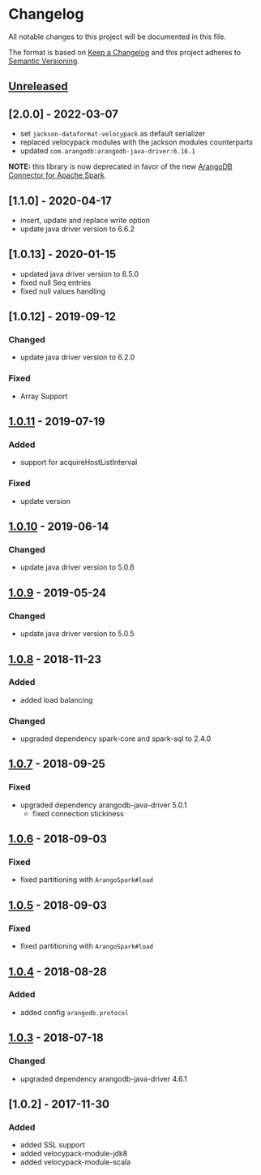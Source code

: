 # Changelog

All notable changes to this project will be documented in this file.

The format is based on [Keep a Changelog](http://keepachangelog.com/en/1.0.0/) and this project adheres to [Semantic Versioning](http://semver.org/spec/v2.0.0.html).

## [Unreleased]

## [2.0.0] - 2022-03-07

- set `jackson-dataformat-velocypack` as default serializer
- replaced velocypack modules with the jackson modules counterparts
- updated `com.arangodb:arangodb-java-driver:6.16.1`

**NOTE:** this library is now deprecated in favor of the new [ArangoDB Connector for Apache Spark](https://github.com/arangodb/arangodb-spark-datasource).

## [1.1.0] - 2020-04-17

- insert, update and replace write option
- update java driver version to 6.6.2

## [1.0.13] - 2020-01-15

- updated java driver version to 6.5.0
- fixed null Seq entries
- fixed null values handling

## [1.0.12] - 2019-09-12

### Changed
- update java driver version to 6.2.0

### Fixed
- Array Support

## [1.0.11] - 2019-07-19

### Added
 - support for acquireHostListInterval

### Fixed
- update version

## [1.0.10] - 2019-06-14

### Changed
- update java driver version to 5.0.6

## [1.0.9] - 2019-05-24

### Changed
- update java driver version to 5.0.5


## [1.0.8] - 2018-11-23

### Added
- added load balancing

### Changed
- upgraded dependency spark-core and spark-sql to 2.4.0

## [1.0.7] - 2018-09-25

### Fixed

- upgraded dependency arangodb-java-driver 5.0.1
  - fixed connection stickiness

## [1.0.6] - 2018-09-03

### Fixed

- fixed partitioning with `ArangoSpark#load`

## [1.0.5] - 2018-09-03

### Fixed

- fixed partitioning with `ArangoSpark#load`

## [1.0.4] - 2018-08-28

### Added

- added config `arangodb.protocol`

## [1.0.3] - 2018-07-18

### Changed

- upgraded dependency arangodb-java-driver 4.6.1

## [1.0.2] - 2017-11-30

### Added

- added SSL support
- added velocypack-module-jdk8
- added velocypack-module-scala

[unreleased]: https://github.com/arangodb/arangodb-spark-connector/compare/1.0.11...HEAD
[1.0.11]: https://github.com/arangodb/arangodb-spark-connector/compare/1.0.10...1.0.11
[1.0.10]: https://github.com/arangodb/arangodb-spark-connector/compare/1.0.9...1.0.10
[1.0.9]: https://github.com/arangodb/arangodb-spark-connector/compare/1.0.8...1.0.9
[1.0.8]: https://github.com/arangodb/arangodb-spark-connector/compare/1.0.7...1.0.8
[1.0.7]: https://github.com/arangodb/arangodb-spark-connector/compare/1.0.6...1.0.7
[1.0.6]: https://github.com/arangodb/arangodb-spark-connector/compare/1.0.5...1.0.6
[1.0.5]: https://github.com/arangodb/arangodb-spark-connector/compare/1.0.4...1.0.5
[1.0.4]: https://github.com/arangodb/arangodb-spark-connector/compare/1.0.3...1.0.4
[1.0.3]: https://github.com/arangodb/arangodb-spark-connector/compare/1.0.2...1.0.3
